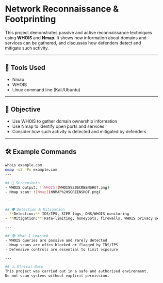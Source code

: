 # Network Reconnaissance & Footprinting

This project demonstrates passive and active reconnaissance techniques using **WHOIS** and **Nmap**. It shows how information about domains and services can be gathered, and discusses how defenders detect and mitigate such activity.

---

## 🔧 Tools Used
- Nmap
- WHOIS
- Linux command line (Kali/Ubuntu)

---

## 🎯 Objective
- Use WHOIS to gather domain ownership information  
- Use Nmap to identify open ports and services  
- Consider how such activity is detected and mitigated by defenders  

---

## 🛠️ Example Commands
```bash
whois example.com
nmap -sS -Pn example.com
---

## 📸 Screenshots
- WHOIS output: ![WHOIS](WHOIS%20SCREENSHOT.png)  
- Nmap scan: ![Nmap](NNMAP%20SCREENSHOT.png)  

---

## 🛡️ Detection & Mitigation
- **Detection:** IDS/IPS, SIEM logs, DNS/WHOIS monitoring  
- **Mitigation:** Rate-limiting, honeypots, firewalls, WHOIS privacy services  

---

## 📚 What I Learned
- WHOIS queries are passive and rarely detected  
- Nmap scans are often blocked or flagged by IDS/IPS  
- Defensive controls are essential to limit exposure  

---

## ⚠️ Ethical Note
This project was carried out in a safe and authorised environment.  
Do not scan systems without explicit permission.

